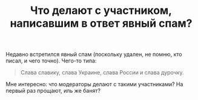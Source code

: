 ﻿---
title: "Что делают с участником, написавшим в ответ явный спам?"
se.owner.user_id: 337540
se.owner.display_name: "Victor VosMottor thanks Monica"
se.owner.link: "https://ru.meta.stackoverflow.com/users/337540/victor-vosmottor-thanks-monica"
se.link: "https://ru.meta.stackoverflow.com/questions/10421/%d0%a7%d1%82%d0%be-%d0%b4%d0%b5%d0%bb%d0%b0%d1%8e%d1%82-%d1%81-%d1%83%d1%87%d0%b0%d1%81%d1%82%d0%bd%d0%b8%d0%ba%d0%be%d0%bc-%d0%bd%d0%b0%d0%bf%d0%b8%d1%81%d0%b0%d0%b2%d1%88%d0%b8%d0%bc-%d0%b2-%d0%be%d1%82%d0%b2%d0%b5%d1%82-%d1%8f%d0%b2%d0%bd%d1%8b%d0%b9-%d1%81%d0%bf%d0%b0%d0%bc"
se.question_id: 10421
se.post_type: question
se.score: 2
---
<p>Недавно  встретился явный спам (поскольку удален, не помню, кто писал, и чего точно). Чего-то типа:</p>

<blockquote>
  <p>Слава славику, слава Украине, слава России и слава дурочку.</p>
</blockquote>

<p>Мне интересно: что модераторы делают с такими участниками? На первый раз прощают, иль же банят?</p>
